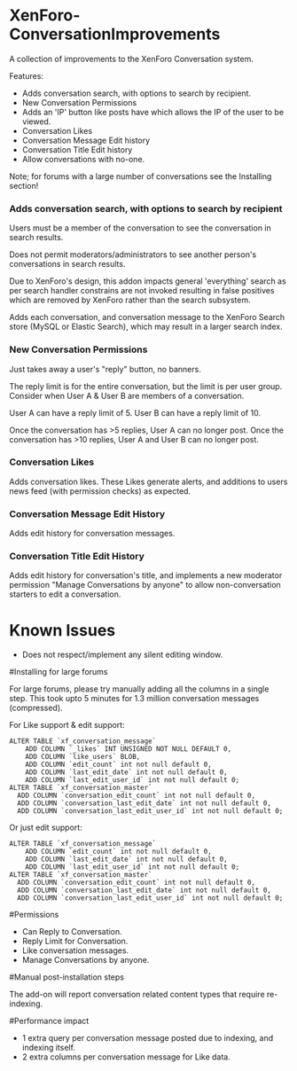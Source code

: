 # XenForo-ConversationImprovements

A collection of improvements to the XenForo Conversation system.

Features:
- Adds conversation search, with options to search by recipient.
- New Conversation Permissions
- Adds an 'IP' button like posts have which allows the IP of the user to be viewed.
- Conversation Likes
- Conversation Message Edit history
- Conversation Title Edit history
- Allow conversations with no-one.

Note; for forums with a large number of conversations see the Installing section!

### Adds conversation search, with options to search by recipient

Users must be a member of the conversation to see the conversation in search results.

Does not permit moderators/administrators to see another person's conversations in search results.

Due to XenForo's design, this addon impacts general 'everything' search as per search handler constrains are not invoked resulting in false positives which are removed by XenForo rather than the search subsystem.

Adds each conversation, and conversation message to the XenForo Search store (MySQL or Elastic Search), which may result in a larger search index.

### New Conversation Permissions

Just takes away a user's "reply" button, no banners.

The reply limit is for the entire conversation, but the limit is per user group. Consider when User A & User B are members of a conversation.

User A can have a reply limit of 5.
User B can have a reply limit of 10.

Once the conversation has >5 replies, User A can no longer post.
Once the conversation has >10 replies, User A and User B can no longer post.

### Conversation Likes

Adds conversation likes. These Likes generate alerts, and additions to users news feed (with permission checks) as expected.

### Conversation Message Edit History

Adds edit history for conversation messages.

### Conversation Title Edit History

Adds edit history for conversation's title, and implements a new moderator permission "Manage Conversations by anyone" to allow non-conversation starters to edit a conversation.

# Known Issues
- Does not respect/implement any silent editing window.

#Installing for large forums

For large forums, please try manually adding all the columns in a single step. 
This took upto 5 minutes for 1.3 million conversation messages (compressed).

For Like support & edit support:
```
ALTER TABLE `xf_conversation_message` 
    ADD COLUMN `_likes` INT UNSIGNED NOT NULL DEFAULT 0,
    ADD COLUMN `like_users` BLOB,
    ADD COLUMN `edit_count` int not null default 0,
    ADD COLUMN `last_edit_date` int not null default 0,
    ADD COLUMN `last_edit_user_id` int not null default 0;
ALTER TABLE `xf_conversation_master` 
  ADD COLUMN `conversation_edit_count` int not null default 0,
  ADD COLUMN `conversation_last_edit_date` int not null default 0,
  ADD COLUMN `conversation_last_edit_user_id` int not null default 0;
```
Or just edit support:
```
ALTER TABLE `xf_conversation_message` 
    ADD COLUMN `edit_count` int not null default 0,
    ADD COLUMN `last_edit_date` int not null default 0,
    ADD COLUMN `last_edit_user_id` int not null default 0;
ALTER TABLE `xf_conversation_master` 
  ADD COLUMN `conversation_edit_count` int not null default 0,
  ADD COLUMN `conversation_last_edit_date` int not null default 0,
  ADD COLUMN `conversation_last_edit_user_id` int not null default 0;
```

#Permissions

- Can Reply to Conversation.
- Reply Limit for Conversation.
- Like conversation messages.
- Manage Conversations by anyone.

#Manual post-installation steps

The add-on will report conversation related content types that require re-indexing.

#Performance impact

- 1 extra query per conversation message posted due to indexing, and indexing itself.
- 2 extra columns per conversation message for Like data.
